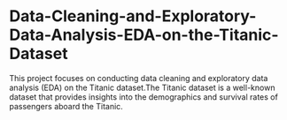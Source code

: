 # Data-Cleaning-and-Exploratory-Data-Analysis-EDA-on-the-Titanic-Dataset
This project focuses on conducting data cleaning and exploratory data analysis (EDA) on the Titanic dataset.The Titanic dataset is a well-known dataset that provides insights into the demographics and survival rates of passengers aboard the Titanic.
